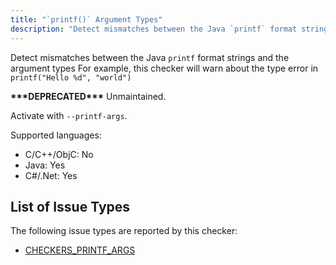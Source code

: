 ```yaml
---
title: "`printf()` Argument Types"
description: "Detect mismatches between the Java `printf` format strings and the argument types For example, this checker will warn about the type error in `printf(\"Hello %d\", \"world\")`"
---
```


Detect mismatches between the Java `printf` format strings and the argument types For example, this checker will warn about the type error in `printf("Hello %d", "world")`

**\*\*\*DEPRECATED\*\*\*** Unmaintained.

Activate with `--printf-args`.

Supported languages:
- C/C++/ObjC: No
- Java: Yes
- C#/.Net: Yes



## List of Issue Types

The following issue types are reported by this checker:
- [CHECKERS_PRINTF_ARGS](/docs/next/all-issue-types#checkers_printf_args)
